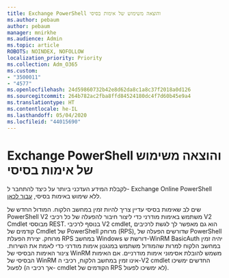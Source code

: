 ```yaml
---
title: Exchange PowerShell והוצאה משימוש של אימות בסיסי
ms.author: pebaum
author: pebaum
manager: mnirkhe
ms.audience: Admin
ms.topic: article
ROBOTS: NOINDEX, NOFOLLOW
localization_priority: Priority
ms.collection: Adm_O365
ms.custom:
- "3500011"
- "4577"
ms.openlocfilehash: 24d59860732b42e8d62da8c1a8c37f2018a0d126
ms.sourcegitcommit: 264b782ac2fba8ffd84524180dc4f7d60b45e9a4
ms.translationtype: HT
ms.contentlocale: he-IL
ms.lasthandoff: 05/04/2020
ms.locfileid: "44015690"
---
```

# <a name="exchange-powershell-and-basic-authentication-deprecation"></a>Exchange PowerShell והוצאה משימוש של אימות בסיסי

לקבלת המידע העדכני ביותר על כיצד להתחבר ל- Exchange Online PowerShell ללא שימוש באימות בסיסי, [עבור לכאן](https://aka.ms/psbasicauth).

שים לב שאימות בסיסי עדיין צריך להיות זמין במחשב הלקוח.
המודול החדש של PowerShell V2 משתמש באימות מודרני כדי ליצור חיבור להפעלה של כל רכיבי V2 Cmdlet מבוססי REST. בנוסף לרכיבי V2 cmdlet, הוא גם מאפשר לך לגשת לרכיבים קודמים של Cmdlet של PowerShell מרוחק (RPS), שדורשים הפעלה של PowerShell מרוחק. יצירת הפעלת RPS במחשב Windows דורשת ש-WinRM BasicAuth יהיה זמין במחשב הלקוח למרות שהמודול משתמש במנגנון אימות מודרני כדי לאמת את השירות. צינור האימות הבסיסי של WinRM משמש להובלת אסימוני אימות מודרניים. אם האימות הבסיסי של WinRM אינו זמין במחשב הלקוח, רכיבי ה-V2 cmdlet החדשים ימשיכו לפעול (אך רכיבי ה- cmdlet הקודמים של RPS לא ימשיכו לפעול).
